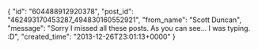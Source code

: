  {
   "id": "604488912920378",
   "post_id": "462493170453287_494830160552921",
   "from_name": "Scott Duncan",
   "message": "Sorry I missed all these posts. As you can see... I was typing. :D",
   "created_time": "2013-12-26T23:01:13+0000"
 }

